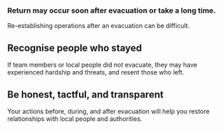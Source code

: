 [Title]: # (Return)
[Order]: # (5)

### Return may occur soon after evacuation or take a long time.  

Re-establishing operations after an evacuation can be difficult. 

## Recognise people who stayed

If team members or local people did not evacuate, they may have experienced hardship and threats, and resent those who left.

## Be honest, tactful, and transparent 

Your actions before, during, and after evacuation will help you restore relationships with local people and authorities.


 
